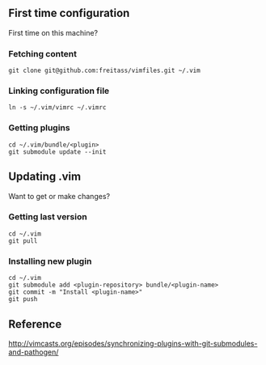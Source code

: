 ## First time configuration

First time on this machine?

### Fetching content

    git clone git@github.com:freitass/vimfiles.git ~/.vim

### Linking configuration file

    ln -s ~/.vim/vimrc ~/.vimrc

### Getting plugins

	cd ~/.vim/bundle/<plugin>
	git submodule update --init

## Updating .vim

Want to get or make changes?

### Getting last version

    cd ~/.vim
    git pull

### Installing new plugin

    cd ~/.vim
    git submodule add <plugin-repository> bundle/<plugin-name>
    git commit -m "Install <plugin-name>"
    git push

## Reference

<http://vimcasts.org/episodes/synchronizing-plugins-with-git-submodules-and-pathogen/>

